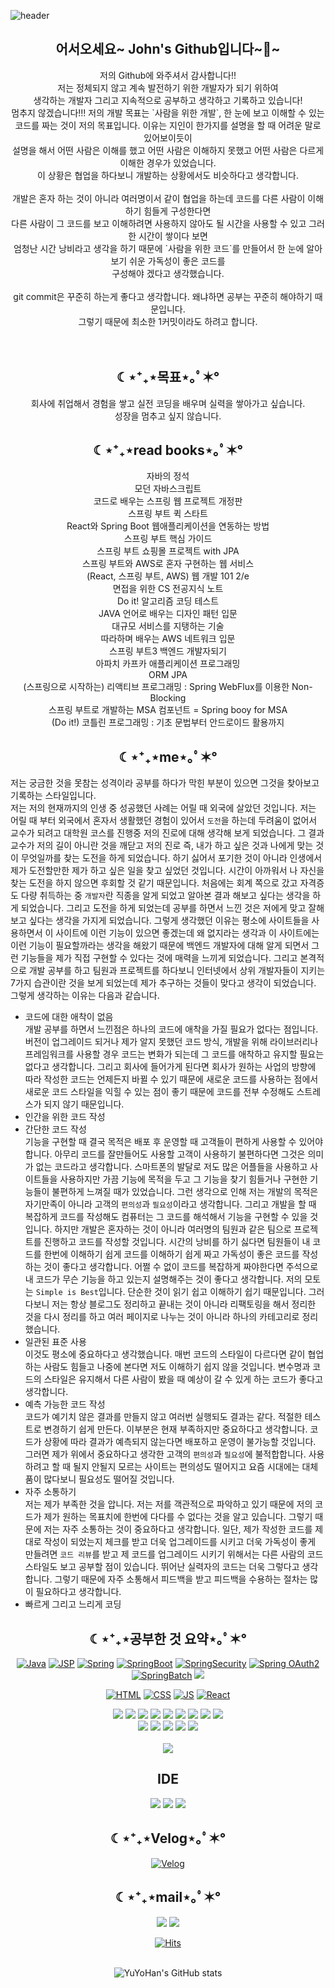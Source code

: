 ![header](https://capsule-render.vercel.app/api?type=waving&color=auto&height=300&weight=1000&section=header&text=Study%20Web&fontSize=90) 

<div align=center><h2>어서오세요~ John's Github입니다~👋~</h2>
 저의 Github에 와주셔서 감사합니다!!<br/>
저는 정체되지 않고 계속 발전하기 위한 개발자가 되기 위하여<br />
  생각하는 개발자 그리고 지속적으로 공부하고 생각하고 기록하고 있습니다! <br />
 멈추지 않겠습니다!!! 저의 개발 목표는 `사람을 위한 개발`, 한 눈에 보고 이해할 수 있는 <br/>
 코드를 짜는 것이 저의 목표입니다. 이유는 지인이 한가지를 설명을 할 때 어려운 말로 있어보이듯이 <br/>
 설명을 해서 어떤 사람은 이해를 했고 어떤 사람은 이해하지 못했고 어떤 사람은 다르게 이해한 경우가 있었습니다. <br/>
 이 상황은 협업을 하다보니 개발하는 상황에서도 비슷하다고 생각합니다. <br/>
 <br/>
 개발은 혼자 하는 것이 아니라 여러명이서 같이 협업을 하는데 코드를 다른 사람이 이해하기 힘들게 구성한다면<br/>
 다른 사람이 그 코드를 보고 이해하려면 사용하지 않아도 될 시간을 사용할 수 있고 그러한 시간이 쌓이다 보면 <br/>
 엄청난 시간 낭비라고 생각을 하기 때문에 `사람을 위한 코드`를 만들어서 한 눈에 알아보기 쉬운 가독성이 좋은 코드를 <br/>
 구성해야 겠다고 생각했습니다.
<br/>
<br/>
git commit은 꾸준히 하는게 좋다고 생각합니다. 왜냐하면 공부는 꾸준히 해야하기 때문입니다. <br/>
 그렇기 때문에 최소한 1커밋이라도 하려고 합니다.

 
 </div>
<br />
 <br />
<div align=center><h2> ☾⋆⁺₊⋆목표⋆｡ﾟ✶° </h2>
 회사에 취업해서 경험을 쌓고 실전 코딩을 배우며 실력을 쌓아가고 싶습니다. <br/>
 성장을 멈추고 싶지 않습니다.

</div>

<div align=center><h2> ☾⋆⁺₊⋆read books⋆｡ﾟ✶°</h2> 
자바의 정석<br /> 
모던 자바스크립트<br />
코드로 배우는 스프링 웹 프로젝트 개정판<br />
스프링 부트 퀵 스타트<br />
 React와 Spring Boot 웹애플리케이션을 연동하는 방법<br />
 스프링 부트 핵심 가이드<br />
 스프링 부트 쇼핑몰 프로젝트 with JPA<br />
 스프링 부트와 AWS로 혼자 구현하는 웹 서비스<br />
(React, 스프링 부트, AWS) 웹 개발 101 2/e<br />
면접을 위한 CS 전공지식 노트 <br />
Do it! 알고리즘 코딩 테스트 <br />
 JAVA 언어로 배우는 디자인 패턴 입문 <br/>
 대규모 서비스를 지탱하는 기술 <br />
 따라하며 배우는 AWS 네트워크 입문 <br/>
 스프링 부트3 백엔드 개발자되기 <br />
 아파치 카프카 애플리케이션 프로그래밍 <br />
 ORM JPA <br />
 (스프링으로 시작하는) 리액티브 프로그래밍 : Spring WebFlux를 이용한 Non-Blocking <br/>
 스프링 부트로 개발하는 MSA 컴포넌트 = Spring booy for MSA <br/>
(Do it!) 코틀린 프로그래밍 : 기초 문법부터 안드로이드 활용까지 <br/>

</div> 
<div align=center><h2> ☾⋆⁺₊⋆me⋆｡ﾟ✶° </h2></div>

저는 궁금한 것을 못참는 성격이라 공부를 하다가 막힌 부분이 있으면 그것을 찾아보고 기록하는 스타일입니다. <br />
저는 저의 현재까지의 인생 중 성공했던 사례는 어릴 때 외국에 살았던 것입니다. 저는 어릴 때 부터 외국에서 혼자서 생활했던 경험이 있어서 `도전`을 하는데 두려움이 없어서 교수가 되려고 대학원 코스를 진행중 저의 진로에 대해 생각해 보게 되었습니다. 그 결과 교수가 저의 길이 아니란 것을 깨닫고 저의 진로 즉, 내가 하고 싶은 것과 나에게 맞는 것이 무엇일까를 찾는 도전을 하게 되었습니다. 하기 싫어서 포기한 것이 아니라 인생에서 제가 도전할만한 제가 하고 싶은 일을 찾고 싶었던 것입니다. 시간이 아까워서 나 자신을 찾는 도전을 하지 않으면 후회할 것 같기 때문입니다. 처음에는 회계 쪽으로 갔고 자격증도 다량 취득하는 중 `개발자`란 직종을 알게 되었고 알아본 결과 해보고 싶다는 생각을 하게 되었습니다. 그리고 도전을 하게 되었는데 공부를 하면서 느낀 것은 저에게 맞고 잘해보고 싶다는 생각을 가지게 되었습니다. 그렇게 생각했던 이유는 평소에 사이트들을 사용하면서 이 사이트에 이런 기능이 있으면 좋겠는데 왜 없지라는 생각과 이 사이트에는 이런 기능이 필요할까라는 생각을 해왔기 때문에 백엔드 개발자에 대해 알게 되면서 그런 기능들을 제가 직접 구현할 수 있다는 것에 매력을 느끼게 되었습니다. 그리고 본격적으로 개발 공부를 하고 팀원과 프로젝트를 하다보니 인터넷에서 상위 개발자들이 지키는 7가지 습관이란 것을 보게 되었는데 제가 추구하는 것들이 맞다고 생각이 되었습니다. 그렇게 생각하는 이유는 다음과 같습니다.


- 코드에 대한 애착이 없음 <br/>
개발 공부를 하면서 느낀점은 하나의 코드에 애착을 가질 필요가 없다는 점입니다. 버전이 업그레이드 되거나 제가 알지 못했던 코드 방식, 개발을 위해 라이브러리나 프레임워크를 사용할 경우 코드는 변화가 되는데 그 코드를 애착하고 유지할 필요는 없다고 생각합니다. 그리고 회사에 들어가게 된다면 회사가 원하는 사업의 방향에 따라 작성한 코드는 언제든지 바뀔 수 있기 때문에 새로운 코드를 사용하는 점에서 새로운 코드 스타일을 익힐 수 있는 점이 좋기 때문에 코드를 전부 수정해도 스트레스가 되지 않기 때문입니다.
- 인간을 위한 코드 작성 <br/>
- 간단한 코드 작성 <br/>
기능을 구현할 때 결국 목적은 배포 후 운영할 때 고객들이 편하게 사용할 수 있어야 합니다. 아무리 코드를 잘만들어도 사용할 고객이 사용하기 불편하다면 그것은 의미가 없는 코드라고 생각합니다. 스마트폰의 발달로 저도 많은 어플들을 사용하고 사이트들을 사용하지만 가끔 기능에 목적을 두고 그 기능을 찾기 힘들거나 구현한 기능들이 불편하게 느껴질 때가 있었습니다. 그런 생각으로 인해 저는 개발의 목적은 자기만족이 아니라 고객의 `편의성`과 `필요성`이라고 생각합니다. 그리고 개발을 할 때 복잡하게 코드를 작성해도 컴퓨터는 그 코드를 해석해서 기능을 구현할 수 있을 것입니다. 하지만 개발은 혼자하는 것이 아니라 여러명의 팀원과 같은 팀으로 프로젝트를 진행하고 코드를 작성할 것입니다. 시간의 낭비를 하기 싫다면 팀원들이 내 코드를 한번에 이해하기 쉽게 코드를 이해하기 쉽게 짜고 가독성이 좋은 코드를 작성하는 것이 좋다고 생각합니다. 어쩔 수 없이 코드를 복잡하게 짜야한다면 주석으로 내 코드가 무슨 기능을 하고 있는지 설명해주는 것이 좋다고 생각합니다. 저의 모토는 `Simple is Best`입니다. 단순한 것이 읽기 쉽고 이해하기 쉽기 때문입니다. 그러다보니 저는 항상 블로그도 정리하고 끝내는 것이 아니라 리팩토링을 해서 정리한 것을 다시 정리를 하고 여러 페이지로 나누는 것이 아니라 하나의 카테고리로 정리했습니다. 
- 일관된 표준 사용 <br/>
이것도 평소에 중요하다고 생각했습니다. 매번 코드의 스타일이 다르다면 같이 협업하는 사람도 힘들고 나중에 본다면 저도 이해하기 쉽지 않을 것입니다. 변수명과 코드의 스타일은 유지해서 다른 사람이 봤을 때 예상이 갈 수 있게 하는 코드가 좋다고 생각합니다. 
- 예측 가능한 코드 작성 <br/>
코드가 예기치 않은 결과를 만들지 않고 여러번 실행되도 결과는 같다. 적절한 테스트로 변경하기 쉽게 만든다. 이부분은 현재 부족하지만 중요하다고 생각합니다. 코드가 상황에 따라 결과가 예측되지 않는다면 배포하고 운영이 불가능할 것입니다. 그러면 제가 위에서 중요하다고 생각한 고객의 `편의성`과 `필요성`에 불적합합니다. 사용하려고 할 때 될지 안될지 모르는 사이트는 편의성도 떨어지고 요즘 시대에는 대체품이 많다보니 필요성도 떨어질 것입니다.
- 자주 소통하기 <br/>
저는 제가 부족한 것을 압니다. 저는 저를 객관적으로 파악하고 있기 때문에 저의 코드가 제가 원하는 목표치에 한번에 다다를 수 없다는 것을 알고 있습니다. 그렇기 때문에 저는 자주 소통하는 것이 중요하다고 생각합니다. 일단, 제가 작성한 코드를 제대로 작성이 되었는지 체크를 받고 더욱 업그레이드를 시키고 더욱 가독성이 좋게 만들려면 `코드 리뷰`를 받고 제 코드를 업그레이드 시키기 위해서는 다른 사람의 코드 스타일도 보고 공부할 점이 있습니다. 뛰어난 실력자의 코드는 더욱 그렇다고 생각합니다. 그렇기 때문에 자주 소통해서 피드백을 받고 피드백을 수용하는 절차는 많이 필요하다고 생각합니다. 
- 빠르게 그리고 느리게 코딩 <br/>


<div align=center>
<h2 style="text-align :center">☾⋆⁺₊⋆공부한 것 요약⋆｡ﾟ✶°</h2>


 [![Java](https://img.shields.io/badge/Java-green?style=flat-square&logo=Java&logoColor=black)](https://github.com/YuYoHan/Java_Study)
[![JSP](https://img.shields.io/badge/JSP-blue?style=flat-square&logo=JSPt&logoColor=black)](https://github.com/YuYoHan/JSP)
 [![Spring](https://img.shields.io/badge/Spring-6DB33F?style=flat-square&logo=Spring&logoColor=black)](https://github.com/YuYoHan/Spring)
[![SpringBoot](https://img.shields.io/badge/SpringBoot-6DB33F?style=flat-square&logo=SpringBoot&logoColor=black)](https://github.com/YuYoHan/SpringBoot)
 [![SpringSecurity](https://img.shields.io/badge/SpringSecurity-6DB33F?style=flat-square&logo=SpringSecurity&logoColor=black)](https://github.com/YuYoHan/SpringSecurity)
  [![Spring OAuth2](https://img.shields.io/badge/OAuth2-000000?style=flat-square&logo=OAuth2&logoColor=black)](https://github.com/YuYoHan/scurity_JWT_OAuth2)
  [![SpringBatch](https://img.shields.io/badge/SpringBatch-6DB33F?style=flat-square&logo=SpringBatch&logoColor=black)](https://github.com/YuYoHan/SpringBatch)
  <img src="https://img.shields.io/badge/thymeleaf-005F0F?style=flat-square&logo=thymeleaf&logoColor=white">
 
[![HTML](https://img.shields.io/badge/HTML-E34F26?style=flat-square&logo=HTML&logoColor=black)](https://github.com/YuYoHan/HTML_CSS)
[![CSS](https://img.shields.io/badge/CSS-1572B6?style=flat-square&logo=HTML&logoColor=black)](https://github.com/YuYoHan/HTML_CSS)
[![JS](https://img.shields.io/badge/JavaScript-F7DF1E?style=flat-square&logo=JavaScript&logoColor=black)](https://github.com/YuYoHan/JS)
[![React](https://img.shields.io/badge/React-61DAFB?style=flat-square&logo=React&logoColor=black)](https://github.com/YuYoHan/React)

 <img src="https://img.shields.io/badge/nginx-009639?style=flat-square&logo=nginx&logoColor=white">
 <img src="https://img.shields.io/badge/redis-DC382D?style=flat-square&logo=redis&logoColor=white">
 <img src="https://img.shields.io/badge/apachekafka-231F20?style=flat-square&logo=apachekafka&logoColor=white">
<img src="https://img.shields.io/badge/jenkins-D24939?style=flat-square&logo=jenkins&logoColor=white">
<img src="https://img.shields.io/badge/docker-2496ED?style=flat-square&logo=docker&logoColor=white">
<img src="https://img.shields.io/badge/kubernetes-326CE5?style=flat-square&logo=kubernetes&logoColor=white">
 <img src="https://img.shields.io/badge/AWS-232F3E?style=flat-square&logo=AWS&logoColor=white">
 <img src="https://img.shields.io/badge/EC2-FF9900?style=flat-square&logo=amazonec2&logoColor=white">
  <img src="https://img.shields.io/badge/RDS-527FFF?style=flat-square&logo=amazonrds&logoColor=white">
   <br/>

 <img src="https://img.shields.io/badge/github-181717?style=flat-square&logo=github&logoColor=white">
  <img src="https://img.shields.io/badge/git-F05032?style=flat-square&logo=git&logoColor=white">
<img src="https://img.shields.io/badge/apache tomcat-F8DC75?style=flat-square&logo=apachetomcat&logoColor=white">
 <img src="https://img.shields.io/badge/mysql-4479A1?style=flat-square&logo=mysql&logoColor=white">
 <img src="https://img.shields.io/badge/H2-blue?style=flat-square&logo=H2&logoColor=white">

 <br />
 <br />
 <img src="https://img.shields.io/badge/bootstrap-7952B3?style=flat-square&logo=bootstrap&logoColor=white">
<h2>IDE</h2>
<img src="https://img.shields.io/badge/Visual Studio Code-007ACC?style=flat-square&logo=VisualStudioCode&logoColor=white">
 <img src="https://img.shields.io/badge/IntelliJ IDEA-000000?style=flat-square&logo=IntelliJIDEA&logoColor=white">
 <img src="https://img.shields.io/badge/Eclipse IDE-2C2255?style=flat-square&logo=EclipseIDE&logoColor=white">

<h2 style="text-align :center">☾⋆⁺₊⋆Velog⋆｡ﾟ✶°</h2>

 
[![Velog](https://img.shields.io/badge/Velog-20C997?style=flat-square&logo=Velog&logoColor=black)](https://velog.io/@zxzz45/about)
 
 <h2 style="text-align:center">☾⋆⁺₊⋆mail⋆｡ﾟ✶°</h2>
 <a href="mailto:zxzz8014@naver.com"><img src="https://img.shields.io/badge/Naver-03C75A?style=flat-square&logo=Naver&logoColor=white&link=mailto:zxzz8014@naver.com"/></a>
<a href="mailto:dbekdms14744@gmail.com"><img src="https://img.shields.io/badge/Gmail-D0A9F5?style=flat-square&logo=Gmail&logoColor=white&link=mailto:dbekdms14744@gmail.com"/></a>
   
<br />


 
[![Hits](https://hits.seeyoufarm.com/api/count/incr/badge.svg?url=https%3A%2F%2Fgithub.com%2FYuYoHan&count_bg=%2379C83D&title_bg=%23555555&icon=&icon_color=%2335DFF1&title=hits&edge_flat=false)]()
 <br />
 <br />
 
 ![YuYoHan's GitHub stats](https://github-readme-stats.vercel.app/api?username=YuYoHan&show_icons=true&theme=radical)
</div>
  
